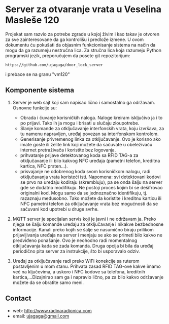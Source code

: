 # Server za otvaranje vrata u Veselina Masleše 120 #

Projekat sam razvio za potrebe zgrade u kojoj živim i kao takav je otvoren za sve zainteresovane da ga kontrolišu i predlože izmene.
U ovom dokumentu ću pokušati da objasnim funkcionisanje sistema na način da mogu da ga razumeju nestručna lica.
Za stručna lica koja razumeju Python programski jezik, preporučujem da posete git repozitorijum:

    https://github.com/ujagaga/door_lock_server

i prebace se na granu "vm120"

## Komponente sistema ##

1. Server je web sajt koji sam napisao lično i samostalno ga održavam. Osnovne funkcije su:
    - Obrada i čuvanje korisničkih naloga. Naloge kreiram isključivo ja i to po prijavi. Tako ih ja mogu i brisati u slučaju zloupotrebe.
    - Slanje komande za otključavanje interfonskih vrata, koju izvršava, za tu namenu napravljen, uređaj povezan sa interfonskom kontrolom.
    - Generisanje privremenog linka za otključavanje. Ovo je korisno ako imate goste ili želite link koji možete da sačuvate u obeleživaču 
      internet pretraživača i koristite bez logovanja.
    - prihvatanje prijave detektovanog koda sa RFID TAG-a za otključavanje ili bilo kakvog NFC uređaja 
      (pametni telefon, kreditna kartica, NFC prsten...).
    - prisvajanje ne odobrenog koda svom korisničkom nalogu, radi otključavanja vrata koristeći isti. 
      Napomena: svi detektovani kodovi se prvo na uređaju kodiraju (skrembluju), pa se onda šalju na server gde se dodatno modifikuju. Ne postoji proces kojim bi se 
      dešifrovao originalni kod. Mogu samo da se jednoznačno identifikuju, tj. razaznaju međusobno. Tako možete da koristite i kreditnu karticu
      ili NFC pametni telefon za otključavanje vrata bez mogućnosti da se sačuvani kod upotrebi u druge svrhe.

2. MQTT server je specijalan servis koji je javni i ne održavam ja. Preko njega se šalju komande uređaju za otključavanje i nikakve bezbednosne informacije.
    Kanali preko kojih se šalje se nasumično biraju prilikom prijavljivanja uređaja na server i menjaju se ako se primeti bilo kakvo ne predviđeno ponašanje.
    Ovo je neohodno radi momentalnog otključavanja kada se zada komanda. Druga opcija bi bila da uređaj periodično pita server za instrukcije, što bi usporavalo odziv.

3. Uređaj za otključavanje radi preko WiFi konekcije sa ruterom postavljenim u mom stanu. Prihvata zasad RFID TAG-ove kakve imamo već na ključevima, a uskoro i NFC kodove
   sa telefona, kreditnih kartica,...Dizajnirao sam ga i napravio lično, pa za bilo kakvo održavanje možete da se obratite samo meni. 

## Contact ##

* web: http://www.radinaradionica.com
* email: ujagaga@gmail.com

